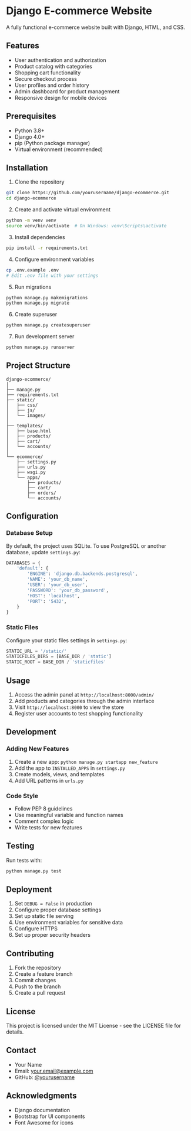 # Django E-commerce Website

A fully functional e-commerce website built with Django, HTML, and CSS.

## Features

- User authentication and authorization
- Product catalog with categories
- Shopping cart functionality
- Secure checkout process
- User profiles and order history
- Admin dashboard for product management
- Responsive design for mobile devices

## Prerequisites

- Python 3.8+
- Django 4.0+
- pip (Python package manager)
- Virtual environment (recommended)

## Installation

1. Clone the repository
```bash
git clone https://github.com/yourusername/django-ecommerce.git
cd django-ecommerce
```

2. Create and activate virtual environment
```bash
python -m venv venv
source venv/bin/activate  # On Windows: venv\Scripts\activate
```

3. Install dependencies
```bash
pip install -r requirements.txt
```

4. Configure environment variables
```bash
cp .env.example .env
# Edit .env file with your settings
```

5. Run migrations
```bash
python manage.py makemigrations
python manage.py migrate
```

6. Create superuser
```bash
python manage.py createsuperuser
```

7. Run development server
```bash
python manage.py runserver
```

## Project Structure

```
django-ecommerce/
│
├── manage.py
├── requirements.txt
├── static/
│   ├── css/
│   ├── js/
│   └── images/
│
├── templates/
│   ├── base.html
│   ├── products/
│   ├── cart/
│   └── accounts/
│
└── ecommerce/
    ├── settings.py
    ├── urls.py
    ├── wsgi.py
    └── apps/
        ├── products/
        ├── cart/
        ├── orders/
        └── accounts/
```

## Configuration

### Database Setup
By default, the project uses SQLite. To use PostgreSQL or another database, update `settings.py`:

```python
DATABASES = {
    'default': {
        'ENGINE': 'django.db.backends.postgresql',
        'NAME': 'your_db_name',
        'USER': 'your_db_user',
        'PASSWORD': 'your_db_password',
        'HOST': 'localhost',
        'PORT': '5432',
    }
}
```

### Static Files
Configure your static files settings in `settings.py`:

```python
STATIC_URL = '/static/'
STATICFILES_DIRS = [BASE_DIR / 'static']
STATIC_ROOT = BASE_DIR / 'staticfiles'
```

## Usage

1. Access the admin panel at `http://localhost:8000/admin/`
2. Add products and categories through the admin interface
3. Visit `http://localhost:8000` to view the store
4. Register user accounts to test shopping functionality

## Development

### Adding New Features
1. Create a new app: `python manage.py startapp new_feature`
2. Add the app to `INSTALLED_APPS` in `settings.py`
3. Create models, views, and templates
4. Add URL patterns in `urls.py`

### Code Style
- Follow PEP 8 guidelines
- Use meaningful variable and function names
- Comment complex logic
- Write tests for new features

## Testing

Run tests with:
```bash
python manage.py test
```

## Deployment

1. Set `DEBUG = False` in production
2. Configure proper database settings
3. Set up static file serving
4. Use environment variables for sensitive data
5. Configure HTTPS
6. Set up proper security headers

## Contributing

1. Fork the repository
2. Create a feature branch
3. Commit changes
4. Push to the branch
5. Create a pull request

## License

This project is licensed under the MIT License - see the LICENSE file for details.

## Contact

- Your Name
- Email: your.email@example.com
- GitHub: [@yourusername](https://github.com/yourusername)

## Acknowledgments

- Django documentation
- Bootstrap for UI components
- Font Awesome for icons
